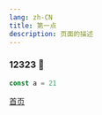 ```yaml
---
lang: zh-CN
title: 第一点
description: 页面的描述
---
```


### 12323 :tada:
```javascript
const a = 21
```
<!-- 相对路径 -->

[首页](../README.md)
